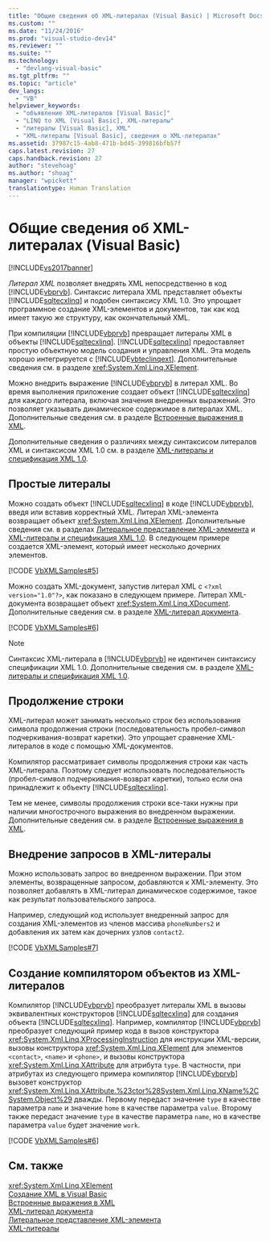 ```yaml
---
title: "Общие сведения об XML-литералах (Visual Basic) | Microsoft Docs"
ms.custom: ""
ms.date: "11/24/2016"
ms.prod: "visual-studio-dev14"
ms.reviewer: ""
ms.suite: ""
ms.technology: 
  - "devlang-visual-basic"
ms.tgt_pltfrm: ""
ms.topic: "article"
dev_langs: 
  - "VB"
helpviewer_keywords: 
  - "объявление XML-литералов [Visual Basic]"
  - "LINQ to XML [Visual Basic], XML-литералы"
  - "литералы [Visual Basic], XML"
  - "XML-литералы [Visual Basic], сведения о XML-литералах"
ms.assetid: 37987c15-4ab8-471b-bd45-399816bfb57f
caps.latest.revision: 27
caps.handback.revision: 27
author: "stevehoag"
ms.author: "shoag"
manager: "wpickett"
translationtype: Human Translation
---
```

# Общие сведения об XML-литералах (Visual Basic)
[!INCLUDE[vs2017banner](../../../../csharp/includes/vs2017banner.md)]

*Литерал XML* позволяет внедрять XML непосредственно в код [!INCLUDE[vbprvb](../../../../csharp/programming-guide/concepts/linq/includes/vbprvb_md.md)]. Синтаксис литерала XML представляет объекты [!INCLUDE[sqltecxlinq](../../../../csharp/programming-guide/concepts/linq/includes/sqltecxlinq_md.md)] и подобен синтаксису XML 1.0. Это упрощает программное создание XML\-элементов и документов, так как код имеет такую же структуру, как окончательный XML.  
  
 При компиляции [!INCLUDE[vbprvb](../../../../csharp/programming-guide/concepts/linq/includes/vbprvb_md.md)] превращает литералы XML в объекты [!INCLUDE[sqltecxlinq](../../../../csharp/programming-guide/concepts/linq/includes/sqltecxlinq_md.md)].  [!INCLUDE[sqltecxlinq](../../../../csharp/programming-guide/concepts/linq/includes/sqltecxlinq_md.md)] предоставляет простую объектную модель создания и управления XML. Эта модель хорошо интегрируется с [!INCLUDE[vbteclinqext](../../../../csharp/getting-started/includes/vbteclinqext_md.md)].  Дополнительные сведения см. в разделе <xref:System.Xml.Linq.XElement>.  
  
 Можно внедрить выражение [!INCLUDE[vbprvb](../../../../csharp/programming-guide/concepts/linq/includes/vbprvb_md.md)] в литерал XML.  Во время выполнения приложение создает объект [!INCLUDE[sqltecxlinq](../../../../csharp/programming-guide/concepts/linq/includes/sqltecxlinq_md.md)] для каждого литерала, включая значения внедренных выражений.  Это позволяет указывать динамическое содержимое в литералах XML.  Дополнительные сведения см. в разделе [Встроенные выражения в XML](../../../../visual-basic/programming-guide/language-features/xml/embedded-expressions-in-xml.md).  
  
 Дополнительные сведения о различиях между синтаксисом литералов XML и синтаксисом XML 1.0 см. в разделе [XML\-литералы и спецификация XML 1.0](../../../../visual-basic/programming-guide/language-features/xml/xml-literals-and-the-xml-1-0-specification.md).  
  
## Простые литералы  
 Можно создать объект [!INCLUDE[sqltecxlinq](../../../../csharp/programming-guide/concepts/linq/includes/sqltecxlinq_md.md)] в коде [!INCLUDE[vbprvb](../../../../csharp/programming-guide/concepts/linq/includes/vbprvb_md.md)], введя или вставив корректный XML.  Литерал XML\-элемента возвращает объект <xref:System.Xml.Linq.XElement>.  Дополнительные сведения см. в разделах [Литеральное представление XML\-элемента](../../../../visual-basic/language-reference/xml-literals/xml-element-literal.md) и [XML\-литералы и спецификация XML 1.0](../../../../visual-basic/programming-guide/language-features/xml/xml-literals-and-the-xml-1-0-specification.md).  В следующем примере создается XML\-элемент, который имеет несколько дочерних элементов.  
  
 [!CODE [VbXMLSamples#5](../CodeSnippet/VS_Snippets_VBCSharp/VbXMLSamples#5)]  
  
 Можно создать XML\-документ, запустив литерал XML с `<?xml version="1.0"?>`, как показано в следующем примере.  Литерал XML\-документа возвращает объект <xref:System.Xml.Linq.XDocument>.  Дополнительные сведения см. в разделе [XML\-литерал документа](../../../../visual-basic/language-reference/xml-literals/xml-document-literal.md).  
  
 [!CODE [VbXMLSamples#6](../CodeSnippet/VS_Snippets_VBCSharp/VbXMLSamples#6)]  
  
> [!NOTE]
>  Синтаксис XML\-литерала в [!INCLUDE[vbprvb](../../../../csharp/programming-guide/concepts/linq/includes/vbprvb_md.md)] не идентичен синтаксису спецификации XML 1.0.  Дополнительные сведения см. в разделе [XML\-литералы и спецификация XML 1.0](../../../../visual-basic/programming-guide/language-features/xml/xml-literals-and-the-xml-1-0-specification.md).  
  
## Продолжение строки  
 XML\-литерал может занимать несколько строк без использования символа продолжения строки \(последовательность пробел\-символ подчеркивания\-возврат каретки\).  Это упрощает сравнение XML\-литералов в коде с помощью XML\-документов.  
  
 Компилятор рассматривает символы продолжения строки как часть XML\-литерала.  Поэтому следует использовать последовательность \(пробел\-символ подчеркивания\-возврат каретки\), только если она принадлежит к объекту [!INCLUDE[sqltecxlinq](../../../../csharp/programming-guide/concepts/linq/includes/sqltecxlinq_md.md)].  
  
 Тем не менее, символы продолжения строки все\-таки нужны при наличии многострочного выражения во внедренном выражении.  Дополнительные сведения см. в разделе [Встроенные выражения в XML](../../../../visual-basic/programming-guide/language-features/xml/embedded-expressions-in-xml.md).  
  
## Внедрение запросов в XML\-литералы  
 Можно использовать запрос во внедренном выражении.  При этом элементы, возвращенные запросом, добавляются к XML\-элементу.  Это позволяет добавлять в XML\-литерал динамическое содержимое, такое как результат пользовательского запроса.  
  
 Например, следующий код использует внедренный запрос для создания XML\-элементов из членов массива `phoneNumbers2` и добавления их затем как дочерних узлов `contact2`.  
  
 [!CODE [VbXMLSamples#7](../CodeSnippet/VS_Snippets_VBCSharp/VbXMLSamples#7)]  
  
## Создание компилятором объектов из XML\-литералов  
 Компилятор [!INCLUDE[vbprvb](../../../../csharp/programming-guide/concepts/linq/includes/vbprvb_md.md)] преобразует литералы XML в вызовы эквивалентных конструкторов [!INCLUDE[sqltecxlinq](../../../../csharp/programming-guide/concepts/linq/includes/sqltecxlinq_md.md)] для создания объекта [!INCLUDE[sqltecxlinq](../../../../csharp/programming-guide/concepts/linq/includes/sqltecxlinq_md.md)].  Например, компилятор [!INCLUDE[vbprvb](../../../../csharp/programming-guide/concepts/linq/includes/vbprvb_md.md)] преобразует следующий пример кода в вызов конструктора <xref:System.Xml.Linq.XProcessingInstruction> для инструкции XML\-версии, вызовы конструктора <xref:System.Xml.Linq.XElement> для элементов `<contact>`, `<name>` и `<phone>`, и вызовы конструктора <xref:System.Xml.Linq.XAttribute> для атрибута `type`.  В частности, при атрибутах из следующего примера компилятор [!INCLUDE[vbprvb](../../../../csharp/programming-guide/concepts/linq/includes/vbprvb_md.md)] вызовет конструктор <xref:System.Xml.Linq.XAttribute.%23ctor%28System.Xml.Linq.XName%2CSystem.Object%29> дважды.  Первому передаст значение `type` в качестве параметра `name` и значение `home` в качестве параметра `value`.  Второму также передаст значение `type` в качестве параметра `name`, но в качестве параметра `value` будет значение `work`.  
  
 [!CODE [VbXMLSamples#6](../CodeSnippet/VS_Snippets_VBCSharp/VbXMLSamples#6)]  
  
## См. также  
 <xref:System.Xml.Linq.XElement>   
 [Создание XML в Visual Basic](../../../../visual-basic/programming-guide/language-features/xml/creating-xml.md)   
 [Встроенные выражения в XML](../../../../visual-basic/programming-guide/language-features/xml/embedded-expressions-in-xml.md)   
 [XML\-литерал документа](../../../../visual-basic/language-reference/xml-literals/xml-document-literal.md)   
 [Литеральное представление XML\-элемента](../../../../visual-basic/language-reference/xml-literals/xml-element-literal.md)   
 [XML\-литералы](../../../../visual-basic/language-reference/xml-literals/index.md)